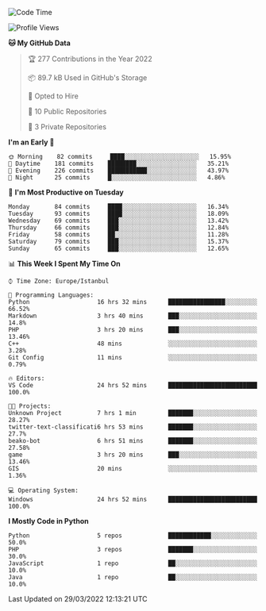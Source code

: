 <!--START_SECTION:waka-->
![Code Time](http://img.shields.io/badge/Code%20Time-112%20hrs%2057%20mins-blue)

![Profile Views](http://img.shields.io/badge/Profile%20Views-13-blue)

**🐱 My GitHub Data** 

> 🏆 277 Contributions in the Year 2022
 > 
> 📦 89.7 kB Used in GitHub's Storage 
 > 
> 💼 Opted to Hire
 > 
> 📜 10 Public Repositories 
 > 
> 🔑 3 Private Repositories  
 > 
**I'm an Early 🐤** 

```text
🌞 Morning    82 commits     ████░░░░░░░░░░░░░░░░░░░░░   15.95% 
🌆 Daytime    181 commits    ████████░░░░░░░░░░░░░░░░░   35.21% 
🌃 Evening    226 commits    ███████████░░░░░░░░░░░░░░   43.97% 
🌙 Night      25 commits     █░░░░░░░░░░░░░░░░░░░░░░░░   4.86%

```
📅 **I'm Most Productive on Tuesday** 

```text
Monday       84 commits     ████░░░░░░░░░░░░░░░░░░░░░   16.34% 
Tuesday      93 commits     ████░░░░░░░░░░░░░░░░░░░░░   18.09% 
Wednesday    69 commits     ███░░░░░░░░░░░░░░░░░░░░░░   13.42% 
Thursday     66 commits     ███░░░░░░░░░░░░░░░░░░░░░░   12.84% 
Friday       58 commits     ██░░░░░░░░░░░░░░░░░░░░░░░   11.28% 
Saturday     79 commits     ███░░░░░░░░░░░░░░░░░░░░░░   15.37% 
Sunday       65 commits     ███░░░░░░░░░░░░░░░░░░░░░░   12.65%

```


📊 **This Week I Spent My Time On** 

```text
⌚︎ Time Zone: Europe/Istanbul

💬 Programming Languages: 
Python                   16 hrs 32 mins      ████████████████░░░░░░░░░   66.52% 
Markdown                 3 hrs 40 mins       ███░░░░░░░░░░░░░░░░░░░░░░   14.8% 
PHP                      3 hrs 20 mins       ███░░░░░░░░░░░░░░░░░░░░░░   13.46% 
C++                      48 mins             ░░░░░░░░░░░░░░░░░░░░░░░░░   3.28% 
Git Config               11 mins             ░░░░░░░░░░░░░░░░░░░░░░░░░   0.79%

🔥 Editors: 
VS Code                  24 hrs 52 mins      █████████████████████████   100.0%

🐱‍💻 Projects: 
Unknown Project          7 hrs 1 min         ███████░░░░░░░░░░░░░░░░░░   28.27% 
twitter-text-classificati6 hrs 53 mins       ███████░░░░░░░░░░░░░░░░░░   27.7% 
beako-bot                6 hrs 51 mins       ███████░░░░░░░░░░░░░░░░░░   27.58% 
game                     3 hrs 20 mins       ███░░░░░░░░░░░░░░░░░░░░░░   13.46% 
GIS                      20 mins             ░░░░░░░░░░░░░░░░░░░░░░░░░   1.36%

💻 Operating System: 
Windows                  24 hrs 52 mins      █████████████████████████   100.0%

```

**I Mostly Code in Python** 

```text
Python                   5 repos             ████████████░░░░░░░░░░░░░   50.0% 
PHP                      3 repos             ███████░░░░░░░░░░░░░░░░░░   30.0% 
JavaScript               1 repo              ██░░░░░░░░░░░░░░░░░░░░░░░   10.0% 
Java                     1 repo              ██░░░░░░░░░░░░░░░░░░░░░░░   10.0%

```



 Last Updated on 29/03/2022 12:13:21 UTC
<!--END_SECTION:waka-->

<!--
**3nws/3nws** is a ✨ _special_ ✨ repository because its `README.md` (this file) appears on your GitHub profile.

Here are some ideas to get you started:

- 🔭 I’m currently working on ...
- 🌱 I’m currently learning ...
- 👯 I’m looking to collaborate on ...
- 🤔 I’m looking for help with ...
- 💬 Ask me about ...
- 📫 How to reach me: ...
- 😄 Pronouns: ...
- ⚡ Fun fact: ...
-->
